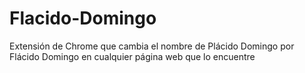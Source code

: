 # Flacido-Domingo
Extensión de Chrome que cambia el nombre de Plácido Domingo por Flácido Domingo en cualquier página web que lo encuentre
